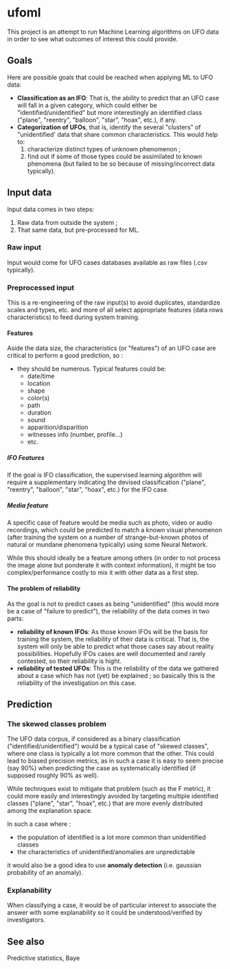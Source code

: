 # ufoml
This project is an attempt to run Machine Learning algorithms on UFO data in order to see what outcomes of interest this could provide.

## Goals
Here are possible goals that could be reached when applying ML to UFO data:

- **Classification as an IFO**: That is, the ability to predict that an UFO case 
will fall in a given category, which could either be "identified/unidentified" 
but more interestingly an identified class ("plane", "reentry", "balloon", 
"star", "hoax", etc.), if any.
- **Categorization of UFOs**, that is, 
identify the several "clusters" of "unidentified' data that share common characteristics. This would help to:
  1. characterize distinct types of unknown phenomenon ; 
  2. find out if some of those types could be assimilated to known phenomena (but failed to be so because of missing/incorrect data typically).

## Input data

Input data comes in two steps:

1. Raw data from outside the system ;
1. That same data, but pre-processed for ML.

### Raw input

Input would come for UFO cases databases available as raw files (.csv typically).

### Preprocessed input

This is a re-engineering of the raw input(s) to avoid duplicates, standardize scales and types, etc.
and more of all select appropriate features (data rows characteristics) to feed during system training.

#### Features

Aside the data size, the characteristics (or "features") of an UFO case are critical to perform a good prediction, so :

- they should be numerous. Typical features could be:
    - date/time
    - location
    - shape
    - color(s)
    - path
    - duration
    - sound
    - apparition/disparition
    - witnesses info (number, profile...)
    - etc.
    
##### IFO Features
If the goal is IFO classification, the supervised learning algorithm will require 
a supplementary indicating the devised classification ("plane", "reentry", "balloon", 
"star", "hoax", etc.) for the IFO case.

##### Media feature
A specific case of feature would be media such as photo, video or audio recordings,
which could be predicted to match a known visual phenomenon (after training the system on a number of strange-but-known photos of natural or mundane phenomena typically)
using some Neural Network.

While this should ideally be a feature among others (in order to not process the image alone but ponderate it with context information),
it might be too complex/performance costly to mix it with other data as a first step.

#### The problem of reliability
As the goal is not to predict cases as being "unidentified" (this would more be a case of "failure to predict"), the reliability of the data comes in two parts:

- **reliability of known IFOs**: As those known IFOs will be the basis for training the system, the reliability of their data is critical. 
That is, the system will only be able to predict what those cases say about reality possibilities. Hopefully IFOs cases are well documented 
and rarely contested, so their reliability is hight.
- **reliability of tested UFOs**: This is the reliability of the data we gathered about a case which has not (yet) be explained ; 
so basically this is the reliability of the investigation on this case.

## Prediction

### The skewed classes problem
The UFO data corpus, if considered as a binary classification ("identified/unidentified") would be a typical case of 
"skewed classes", where one class is typically a lot more common that the other. This could lead to biased precision metrics, 
as in such a case it is easy to seem precise (say 90%) when predicting the case as systematically identified (if supposed roughly 90% as well).

While techniques exist to mitigate that problem (such as the F metric), it could more easily and interestingly avoided 
by targeting multiple identified classes ("plane", "star", "hoax", etc.) that are more evenly distributed among the explanation space.

In such a case where :
- the population of identified is a lot more common than 
unidentified classes
- the characteristics of unidentified/anomalies are unpredictable

it would also be a good idea to use **anomaly detection**
(i.e. 
gaussian probability of an anomaly).

### Explanability
When classifying a case, it would be of particular interest to associate the answer with some explanability so it could be understood/verified by investigators.

## See also

Predictive statistics, Baye